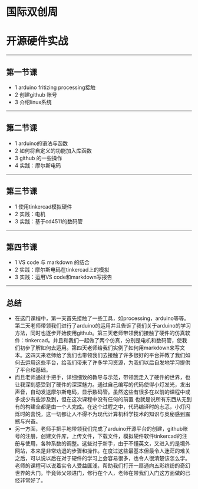 # 国际双创周
# 开源硬件实战
***
## 第一节课
* 1 arduino fritizing processing接触
* 2 创建github 账号
* 3 介绍linux系统
***
## 第二节课
* 1 arduino的语法与函数
* 2 如何将自定义的功能加入库函数
* 3 github 的一些操作
* 4 实践：摩尔斯电码
***
## 第三节课
* 1 使用tinkercad模拟硬件
* 2 实践：电机
* 3 实践：基于cd4511的数码管
***
## 第四节课
* 1 VS code 与 markdown 的结合
* 2 实践：摩尔斯电码在tinkercad上的模拟
* 3 实践：运用VS code和markdown写报告
***
## 总结
* 在这门课程中，第一天首先接触了一些工具，如processing，arduino等等。第二天老师带领我们进行了arduino的运用并且告诉了我们关于arduino的学习方法，同时也逐步开始使用github。第三天老师带领我们接触了硬件的仿真软件：tinkercad。并且和我们一起做了两个仿真，分别是电机和数码管，使我们初步了解如何去运用。第四天老师给我们实例了如何用markdown来写文本。这四天来老师给了我们也带领我们去接触了许多很好的平台并教了我们如何去运用这些平台，给我们带来了许多学习资源，为我们以后自发地学习提供了平台和基础。
* 而且老师通过手把手，详细细致的教导与示范，带领我走入了硬件的世界，也让我深刻感受到了硬件的深深魅力。通过自己编写的代码使得小灯发光，发出声音，自动发送摩尔斯电码，显示数码管。虽然这些有很多在以前的课程中或多或少有些涉及到，但在这次课程中没有任何的前置 也就是说所有东西从无到有的构建全都是由一个人完成。在这个过程之中，代码编译时的忐忑，小灯闪烁时的喜悦，这一切都让人不得不为现代计算机科学技术的知识与奥秘感到震撼与兴奋。
* 另一方面，老师手把手地带领我们完成了arduino开源平台的创建，github账号的注册，创建文件库，上传文件，下载文件，模拟硬件软件tinkercad的注册与使用，各种系数的调整。这些对于新手，由于不懂英文，又进入的是境外网站，本来是非常劝退的步骤和操作。在度过这些最基本但最令人迷茫的难关之后，可以说以后在对于硬件的学习上会容易很多，也令人很清楚该怎么学。老师的课程可以说着实令人受益匪浅，帮助我们打开一扇通向五彩缤纷的奇幻世界的大门。毕竟师父领进门，修行在个人，老师在带我们入门这方面做的已经非常好了。


